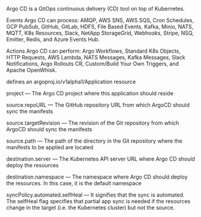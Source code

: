 Argo CD is a GitOps continuous delivery (CD) tool on top of Kubernetes.

Events Argo CD can process: AMQP, AWS SNS, AWS SQS, Cron Schedules, GCP PubSub, GitHub, GitLab, HDFS, File Based Events, Kafka, Minio, NATS, MQTT, K8s Resources, Slack, NetApp StorageGrid, Webhooks, Stripe, NSQ, Emitter, Redis, and Azure Events Hub.

Actions Argo CD can perform: Argo Workflows, Standard K8s Objects, HTTP Requests, AWS Lambda, NATS Messages, Kafka Messages, Slack Notifications, Argo Rollouts CR, Custom/Build Your Own Triggers, and Apache OpenWhisk.



defines an argoproj.io/v1alpha1/Application resource

project — The Argo CD project where this application should reside

source.repoURL — The GitHub repository URL from which ArgoCD should sync the manifests

source.targetRevision — The revision of the Git repository from which ArgoCD should sync the manifests

source.path — The path of the directory in the Git repository where the manifests to be applied are located

destination.server — The Kubernetes API server URL where Argo CD should deploy the resources

destination.namespace — The namespace where Argo CD should deploy the resources. In this case, it is the default namespace

syncPolicy.automated.selfHeal — It signifies that the sync is automated. The selfHeal flag specifies that partial app sync is needed if the resources change in the target (i.e. the Kubernetes cluster) but not the source.
